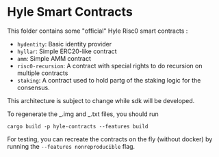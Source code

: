 # Hyle Smart Contracts

This folder contains some "official" Hyle Risc0 smart contracts :

- `hydentity`: Basic identity provider
- `hyllar`: Simple ERC20-like contract
- `amm`: Simple AMM contract
- `risc0-recursion`: A contract with special rights to do recursion on multiple contracts 
- `staking`: A contract used to hold partg of the staking logic for the consensus.

This architecture is subject to change while sdk will be developed.

To regenerate the _.img and _.txt files, you should run

```
cargo build -p hyle-contracts --features build
```

For testing, you can recreate the contracts on the fly (without docker) by running the `--features nonreproducible` flag.
